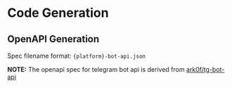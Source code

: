 # Code Generation

## OpenAPI Generation

Spec filename format: `{platform}-bot-api.json`

__NOTE:__ The openapi spec for telegram bot api is derived from [ark0f/tg-bot-api](https://github.com/ark0f/tg-bot-api)
